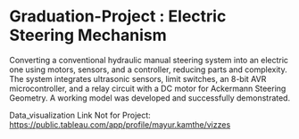 # Graduation-Project : Electric Steering Mechanism
Converting a conventional hydraulic manual steering system into an electric one using motors, sensors, and a controller, reducing parts and complexity. 
The system integrates ultrasonic sensors, limit switches, an 8-bit AVR microcontroller, and a relay circuit with a DC motor for Ackermann Steering Geometry. 
A working model was developed and successfully demonstrated.








Data_visualization Link Not for Project:
https://public.tableau.com/app/profile/mayur.kamthe/vizzes
